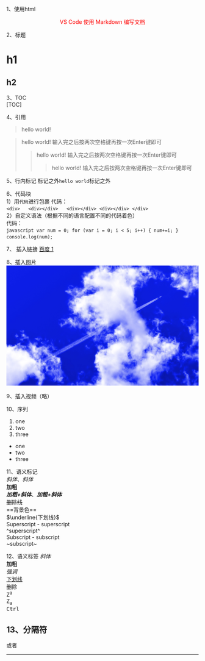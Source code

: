 1、使用html
 <div align="center" style="color:red">VS Code 使用 Markdown 编写文档</div>

2、标题
# h1
## h2

3、TOC  
[TOC]

4、引用
>hello world!  

> hello world!  输入完之后按两次空格键再按一次Enter键即可  
>> hello world!  输入完之后按两次空格键再按一次Enter键即可  
>>> hello world!  输入完之后按两次空格键再按一次Enter键即可  

5、行内标记
标记之外`hello world`标记之外

6、代码块  
1）用```代码```进行包裹
代码：  
    ```
    <div>  
        <div></div>  
        <div></div>
        <div></div>
    </div>
    ```  
2）自定义语法（根据不同的语言配置不同的代码着色）  
代码：  
    ```javascript
    var num = 0;
    for (var i = 0; i < 5; i++) {
        num+=i;
    }
    console.log(num);
    ```  

7、 插入链接
[百度 1](http://www.baidu.com/ '百度一下')  

8、插入图片  
[![](/assets/images/01.jpg '描述')](http://www.baidu.com)  

9、插入视频（略）

10、序列  
1. one  
2. two  
3. three

* one
* two
* three

11、语义标记  
*斜体*、_斜体_  
**加粗**  
***加粗+斜体***、**_加粗+斜体_**  
~~删除线~~  
==背景色==  
$\underline{下划线}$   
Superscript - superscript  
^superscript^  
Subscript - subscript  
~subscript~  

12、语义标签
 <i>斜体</i>  
<b>加粗</b>  
<em>强调</em>  
<u>下划线</u>   
<del>删除</del>  
Z<sup>a</sup>  
Z<sub>a</sub>  
<kbd>Ctrl</kbd>

13、分隔符
---  
或者  
***

